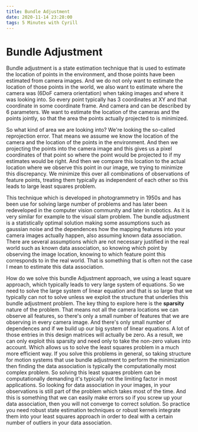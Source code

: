 ```yaml
---
title: Bundle Adjustment
date: 2020-11-14 23:28:00
tags: 5 Minutes with Cyrill
---
```


# Bundle Adjustment

Bundle adjustment is a state estimation technique that is used to estimate the location of points in the environment, and those points have been estimated from camera images. And we do not only want to estimate the location of those points in the world, we also want to estimate where the camera was (6DoF camera orientation) when taking images and where it was looking into. So every point typically has 3 coordinates at XY and that coordinate in some coordinate frame. And camera and can be described by 6 parameters. We want to estimate the location of the cameras and the points jointly, so that the area the points actually projected to is minimized. 

So what kind of area we are looking into? We're looking the so-called reprojection error. That means we assume we know the location of the camera and the location of the points in the environment. And then we projecting the points into the camera image and this gives us a pixel coordinates  of that point so where the  point would be projected to if my estimates would be right. And then we compare this location to the actual location where we observe this point in our image, we trying to minimize this discrepancy. We minimize this over all combinations of observations of feature points, treating them typically as independent of each other so this leads to large least squares problem. 

This technique which is developed in photogrammetry in 1950s and has been use for solving large number of problems and has later been redeveloped in the computer vision community and later in robotics. As it is  very similar for example to the visual slam problem. The bundle adjustment is a statistically optimal solution making some assumptions such as gaussian noise and the dependences how the mapping features into your camera images actually happen, also assuming known data association. There are several assumptions which are not necessary justified in the real world such as known data association, so knowing which point by observing the image location, knowing to which feature point this corresponds to in the real world. That is something that is often not the case I mean to estimate this data association. 

How do we solve this bundle Adjustment approach, we using a least square approach, which typically leads to very large system of equations. So we need to solve the large system of linear equation and that is so large that we typically can not to solve unless we exploit the structure that underlies this bundle adjustment problem. The key thing to explore here is the **sparsity** nature of the problem. That means not all the camera locations we can observe all features, so there's only a small number of features that we are observing in every camera image. And there's only small number of dependences and if we build up our big system of linear equations. A lot of those entries in this design matrices will actually be zero. As a result, we can only exploit this sparsity  and need only to take the non-zero values into account. Which allows us to solve the least squares problem in a much more efficient way. If you solve this problems in general,  so taking structure for motion systems that use bundle adjustment to perform the minimization then finding the data association is typically the computationally most complex problem. So solving this least squares problem can be computationally demanding it's typically not the limiting factor in most applications. So looking for data association in your images, in your observations is still part of the problem which takes most of the time. And this is something that we can easily make errors so if you screw up your data association, then you will not converge to correct solution. So practice you need robust state estimation techniques or robust kernels integrate them into your least squares approach in order to deal with a certain number of outliers in your data association.